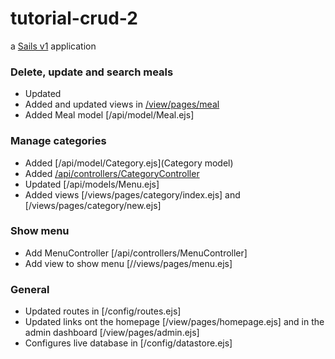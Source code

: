 # tutorial-crud-2

a [Sails v1](https://sailsjs.com) application

### Delete, update and search meals

* Updated [](/api/contollers/MealController)
* Added and updated views in [/view/pages/meal](/view/pages/meal)
* Added Meal model [/api/model/Meal.ejs]

### Manage categories

* Added [/api/model/Category.ejs](Category model) 
* Added [/api/controllers/CategoryController]()
* Updated [/api/models/Menu.ejs]
* Added views [/views/pages/category/index.ejs] and [/views/pages/category/new.ejs]  

### Show menu

* Add MenuController [/api/controllers/MenuController]
* Add view to show menu [//views/pages/menu.ejs]

### General

* Updated routes in [/config/routes.ejs]
* Updated links ont the homepage [/view/pages/homepage.ejs] and in the admin dashboard [/view/pages/admin.ejs]
* Configures live database in [/config/datastore.ejs]

